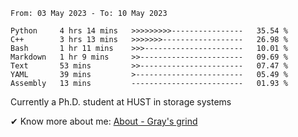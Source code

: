 <!--START_SECTION:waka-->

```text
From: 03 May 2023 - To: 10 May 2023

Python     4 hrs 14 mins   >>>>>>>>>----------------   35.54 %
C++        3 hrs 13 mins   >>>>>>>------------------   26.98 %
Bash       1 hr 11 mins    >>>----------------------   10.01 %
Markdown   1 hr 9 mins     >>-----------------------   09.69 %
Text       53 mins         >>-----------------------   07.47 %
YAML       39 mins         >------------------------   05.49 %
Assembly   13 mins         -------------------------   01.93 %
```

<!--END_SECTION:waka-->

<!-- [![grayxu's github stats](https://github-readme-stats.vercel.app/api?username=grayxu&count_private=true&show_icons=true)](https://github.com/grayxu) -->


Currently a Ph.D. student at HUST in storage systems
<!-- add this part due to Github student benefits requirements 🤷‍♂️ -->

✔ Know more about me: [About - Gray's grind](https://www.grayxu.cn/)
